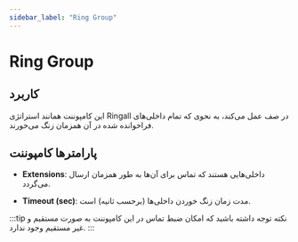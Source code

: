 ```yaml
---
sidebar_label: "Ring Group"
---
```

<head>
  <title>معرفی Ring Group | مستندات سیموتل</title>
</head>

# Ring Group

## کاربرد

این کامپوننت همانند استراتژی Ringall در صف عمل می‌‌کند، به نحوی که تمام داخلی‌‌های فراخوانده شده در آن همزمان زنگ می‌خورند.

## پارامترها کامپوننت

- **Extensions**: داخلی‌هایی هستند که تماس برای آن‌‌ها به طور همزمان ارسال می‌گردد.

- **Timeout (sec)**: مدت زمان زنگ خوردن داخلی‌‌ها (برحسب ثانیه) است.

:::tip نکته
توجه داشته باشید که امکان ضبط تماس در این کامپوننت به صورت مستقیم و غیر مستقیم وجود ندارد.
:::